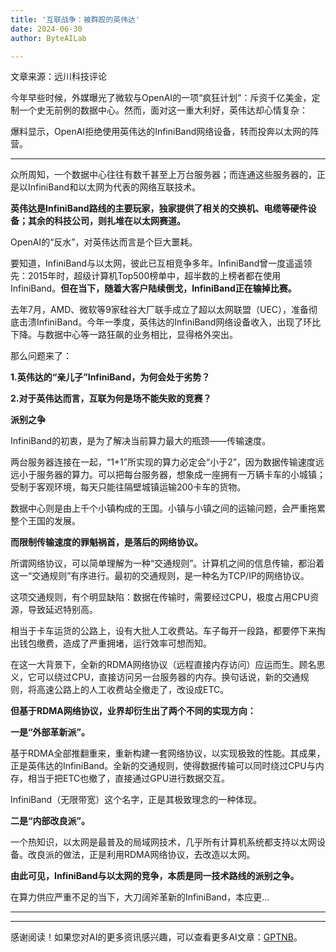 ```yaml
---
title: '互联战争：被群殴的英伟达'
date: 2024-06-30
author: ByteAILab

---
```


文章来源：远川科技评论

今年早些时候，外媒曝光了微软与OpenAI的一项“疯狂计划”：斥资千亿美金，定制一个史无前例的数据中心。然而，面对这一重大利好，英伟达却心情复杂：

爆料显示，OpenAI拒绝使用英伟达的InfiniBand网络设备，转而投奔以太网的阵营。

---


众所周知，一个数据中心往往有数千甚至上万台服务器；而连通这些服务器的，正是以InfiniBand和以太网为代表的网络互联技术。

**英伟达是InfiniBand路线的主要玩家，独家提供了相关的交换机、电缆等硬件设备；其余的科技公司，则扎堆在以太网赛道。**

OpenAI的“反水”，对英伟达而言是个巨大噩耗。

要知道，InfiniBand与以太网，彼此已互相竞争多年。InfiniBand曾一度遥遥领先：2015年时，超级计算机Top500榜单中，超半数的上榜者都在使用InfiniBand。**但在当下，随着大客户陆续倒戈，InfiniBand正在输掉比赛。**

去年7月，AMD、微软等9家硅谷大厂联手成立了超以太网联盟（UEC），准备彻底击溃InfiniBand。今年一季度，英伟达的InfiniBand网络设备收入，出现了环比下降。与数据中心等一路狂飙的业务相比，显得格外突出。

那么问题来了：

**1.英伟达的“亲儿子”InfiniBand，为何会处于劣势？**

**2.对于英伟达而言，互联为何是场不能失败的竞赛？**

**派别之争**

InfiniBand的初衷，是为了解决当前算力最大的瓶颈——传输速度。

两台服务器连接在一起，“1+1”所实现的算力必定会“小于2”，因为数据传输速度远远小于服务器的算力。可以把每台服务器，想象成一座拥有一万辆卡车的小城镇；受制于客观环境，每天只能往隔壁城镇运输200卡车的货物。

数据中心则是由上千个小镇构成的王国。小镇与小镇之间的运输问题，会严重拖累整个王国的发展。

**而限制传输速度的罪魁祸首，是落后的网络协议。**

所谓网络协议，可以简单理解为一种“交通规则”。计算机之间的信息传输，都沿着这一“交通规则”有序进行。最初的交通规则，是一种名为TCP/IP的网络协议。

这项交通规则，有个明显缺陷：数据在传输时，需要经过CPU，极度占用CPU资源，导致延迟特别高。

相当于卡车运货的公路上，设有大批人工收费站。车子每开一段路，都要停下来掏出钱包缴费，造成了严重拥堵，运行效率可想而知。

在这一大背景下，全新的RDMA网络协议（远程直接内存访问）应运而生。顾名思义，它可以绕过CPU，直接访问另一台服务器的内存。换句话说，新的交通规则，将高速公路上的人工收费站全撤走了，改设成ETC。

**但基于RDMA网络协议，业界却衍生出了两个不同的实现方向：**

**一是“外部革新派”。**

基于RDMA全部推翻重来，重新构建一套网络协议，以实现极致的性能。其成果，正是英伟达的InfiniBand。全新的交通规则，使得数据传输可以同时绕过CPU与内存，相当于把ETC也撤了，直接通过GPU进行数据交互。

InfiniBand（无限带宽）这个名字，正是其极致理念的一种体现。

**二是“内部改良派”。**

一个热知识，以太网是最普及的局域网技术，几乎所有计算机系统都支持以太网设备。改良派的做法，正是利用RDMA网络协议，去改造以太网。

**由此可见，InfiniBand与以太网的竞争，本质是同一技术路线的派别之争。**

在算力供应严重不足的当下，大刀阔斧革新的InfiniBand，本应更...

---
---
感谢阅读！如果您对AI的更多资讯感兴趣，可以查看更多AI文章：[GPTNB](https://gptnb.com)。